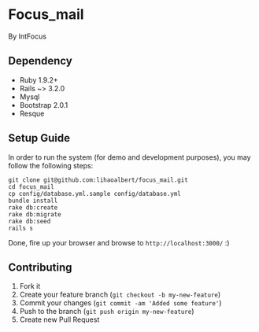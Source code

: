 # Focus_mail

By IntFocus

## Dependency

* Ruby 1.9.2+
* Rails ~> 3.2.0
* Mysql
* Bootstrap 2.0.1
* Resque

## Setup Guide

In order to run the system (for demo and development purposes), you may follow the following steps:

    git clone git@github.com:lihaoalbert/focus_mail.git
    cd focus_mail
    cp config/database.yml.sample config/database.yml
    bundle install
    rake db:create
    rake db:migrate
    rake db:seed
    rails s

Done, fire up your browser and browse to `http://localhost:3000/` :)

## Contributing

1. Fork it
2. Create your feature branch (`git checkout -b my-new-feature`)
3. Commit your changes (`git commit -am 'Added some feature'`)
4. Push to the branch (`git push origin my-new-feature`)
5. Create new Pull Request
